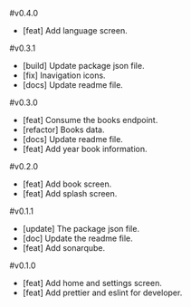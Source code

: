 #v0.4.0

- [feat] Add language screen.

#v0.3.1

- [build] Update package json file.
- [fix] Inavigation icons.
- [docs] Update readme file.

#v0.3.0

- [feat] Consume the books endpoint.
- [refactor] Books data.
- [docs] Update readme file.
- [feat] Add year book information.

#v0.2.0

- [feat] Add book screen.
- [feat] Add splash screen.

#v0.1.1

- [update] The package json file.
- [doc] Update the readme file.
- [feat] Add sonarqube.

#v0.1.0

- [feat] Add home and settings screen.
- [feat] Add prettier and eslint for developer.
